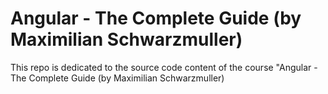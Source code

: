 # Angular - The Complete Guide (by Maximilian Schwarzmuller)

This repo is dedicated to the source code content of the course "Angular - The Complete Guide (by Maximilian Schwarzmuller)
